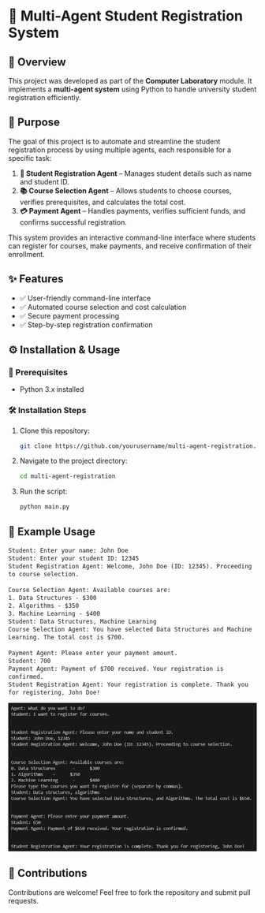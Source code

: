 # 📌 Multi-Agent Student Registration System

## 📖 Overview

This project was developed as part of the **Computer Laboratory** module. It implements a **multi-agent system** using Python to handle university student registration efficiently.

## 🎯 Purpose

The goal of this project is to automate and streamline the student registration process by using multiple agents, each responsible for a specific task:

1. **📝 Student Registration Agent** – Manages student details such as name and student ID.
2. **📚 Course Selection Agent** – Allows students to choose courses, verifies prerequisites, and calculates the total cost.
3. **💳 Payment Agent** – Handles payments, verifies sufficient funds, and confirms successful registration.

This system provides an interactive command-line interface where students can register for courses, make payments, and receive confirmation of their enrollment.

## ✨ Features

- ✅ User-friendly command-line interface
- ✅ Automated course selection and cost calculation
- ✅ Secure payment processing
- ✅ Step-by-step registration confirmation

## ⚙️ Installation & Usage

### 📌 Prerequisites

- Python 3.x installed

### 🛠️ Installation Steps

1. Clone this repository:
   ```sh
   git clone https://github.com/yourusername/multi-agent-registration.git
   ```
2. Navigate to the project directory:
   ```sh
   cd multi-agent-registration
   ```
3. Run the script:
   ```sh
   python main.py
   ```

## 🚀 Example Usage

```
Student: Enter your name: John Doe
Student: Enter your student ID: 12345
Student Registration Agent: Welcome, John Doe (ID: 12345). Proceeding to course selection.

Course Selection Agent: Available courses are:
1. Data Structures - $300
2. Algorithms - $350
3. Machine Learning - $400
Student: Data Structures, Machine Learning
Course Selection Agent: You have selected Data Structures and Machine Learning. The total cost is $700.

Payment Agent: Please enter your payment amount.
Student: 700
Payment Agent: Payment of $700 received. Your registration is confirmed.
Student Registration Agent: Your registration is complete. Thank you for registering, John Doe!
```

<img src="Screenshots/Screenshot 2025-02-21 214022.png">

## 🤝 Contributions

Contributions are welcome! Feel free to fork the repository and submit pull requests.
